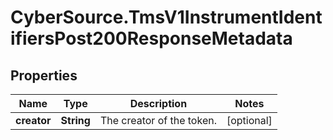 # CyberSource.TmsV1InstrumentIdentifiersPost200ResponseMetadata

## Properties
Name | Type | Description | Notes
------------ | ------------- | ------------- | -------------
**creator** | **String** | The creator of the token. | [optional] 


